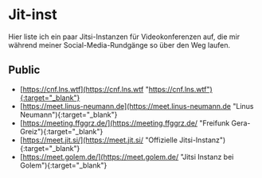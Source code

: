# Jit-inst
Hier liste ich ein paar Jitsi-Instanzen für Videokonferenzen auf, die mir während meiner Social-Media-Rundgänge so über den Weg laufen.

## Public 
* [https://cnf.lns.wtf](https://cnf.lns.wtf "https://cnf.lns.wtf"){:target="_blank"}
* [https://meet.linus-neumann.de](https://meet.linus-neumann.de "Linus Neumann"){:target="_blank"}
* [https://meeting.ffggrz.de/](https://meeting.ffggrz.de/ "Freifunk Gera-Greiz"){:target="_blank"}
* [https://meet.jit.si/](https://meet.jit.si/ "Offizielle Jitsi-Instanz"){:target="_blank"}
* [https://meet.golem.de/](https://meet.golem.de/ "Jitsi Instanz bei Golem"){:target="_blank"}


